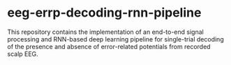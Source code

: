 # eeg-errp-decoding-rnn-pipeline
This repository contains the implementation of an end-to-end signal processing and RNN-based deep learning pipeline for single-trial decoding of the presence and absence of error-related potentials from recorded scalp EEG. 

